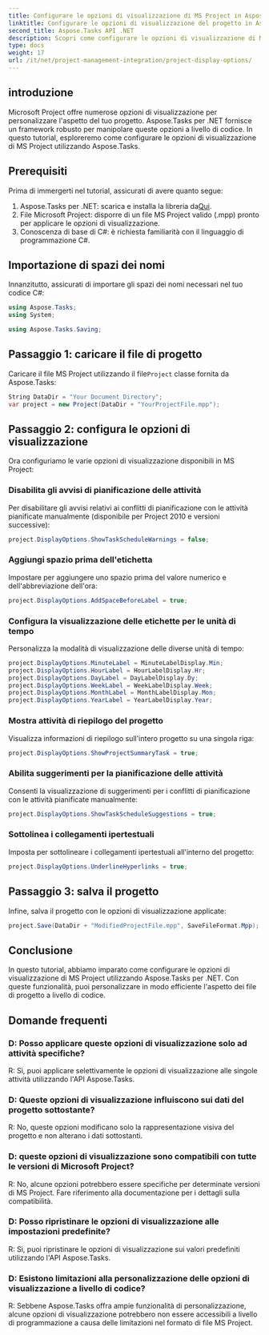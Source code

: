 ```yaml
---
title: Configurare le opzioni di visualizzazione di MS Project in Aspose.Tasks
linktitle: Configurare le opzioni di visualizzazione del progetto in Aspose.Tasks
second_title: Aspose.Tasks API .NET
description: Scopri come configurare le opzioni di visualizzazione di MS Project a livello di codice utilizzando Aspose.Tasks per .NET. Personalizza l'aspetto del tuo progetto senza sforzo.
type: docs
weight: 17
url: /it/net/project-management-integration/project-display-options/
---
```

## introduzione
Microsoft Project offre numerose opzioni di visualizzazione per personalizzare l'aspetto del tuo progetto. Aspose.Tasks per .NET fornisce un framework robusto per manipolare queste opzioni a livello di codice. In questo tutorial, esploreremo come configurare le opzioni di visualizzazione di MS Project utilizzando Aspose.Tasks.
## Prerequisiti
Prima di immergerti nel tutorial, assicurati di avere quanto segue:
1.  Aspose.Tasks per .NET: scarica e installa la libreria da[Qui](https://releases.aspose.com/tasks/net/).
2. File Microsoft Project: disporre di un file MS Project valido (.mpp) pronto per applicare le opzioni di visualizzazione.
3. Conoscenza di base di C#: è richiesta familiarità con il linguaggio di programmazione C#.

## Importazione di spazi dei nomi
Innanzitutto, assicurati di importare gli spazi dei nomi necessari nel tuo codice C#:
```csharp
using Aspose.Tasks;
using System;

using Aspose.Tasks.Saving;
```
## Passaggio 1: caricare il file di progetto
 Caricare il file MS Project utilizzando il file`Project` classe fornita da Aspose.Tasks:
```csharp
String DataDir = "Your Document Directory";
var project = new Project(DataDir + "YourProjectFile.mpp");
```
## Passaggio 2: configura le opzioni di visualizzazione
Ora configuriamo le varie opzioni di visualizzazione disponibili in MS Project:
### Disabilita gli avvisi di pianificazione delle attività
Per disabilitare gli avvisi relativi ai conflitti di pianificazione con le attività pianificate manualmente (disponibile per Project 2010 e versioni successive):
```csharp
project.DisplayOptions.ShowTaskScheduleWarnings = false;
```
### Aggiungi spazio prima dell'etichetta
Impostare per aggiungere uno spazio prima del valore numerico e dell'abbreviazione dell'ora:
```csharp
project.DisplayOptions.AddSpaceBeforeLabel = true;
```
### Configura la visualizzazione delle etichette per le unità di tempo
Personalizza la modalità di visualizzazione delle diverse unità di tempo:
```csharp
project.DisplayOptions.MinuteLabel = MinuteLabelDisplay.Min;
project.DisplayOptions.HourLabel = HourLabelDisplay.Hr;
project.DisplayOptions.DayLabel = DayLabelDisplay.Dy;
project.DisplayOptions.WeekLabel = WeekLabelDisplay.Week;
project.DisplayOptions.MonthLabel = MonthLabelDisplay.Mon;
project.DisplayOptions.YearLabel = YearLabelDisplay.Year;
```
### Mostra attività di riepilogo del progetto
Visualizza informazioni di riepilogo sull'intero progetto su una singola riga:
```csharp
project.DisplayOptions.ShowProjectSummaryTask = true;
```
### Abilita suggerimenti per la pianificazione delle attività
Consenti la visualizzazione di suggerimenti per i conflitti di pianificazione con le attività pianificate manualmente:
```csharp
project.DisplayOptions.ShowTaskScheduleSuggestions = true;
```
### Sottolinea i collegamenti ipertestuali
Imposta per sottolineare i collegamenti ipertestuali all'interno del progetto:
```csharp
project.DisplayOptions.UnderlineHyperlinks = true;
```
## Passaggio 3: salva il progetto
Infine, salva il progetto con le opzioni di visualizzazione applicate:
```csharp
project.Save(DataDir + "ModifiedProjectFile.mpp", SaveFileFormat.Mpp);
```

## Conclusione
In questo tutorial, abbiamo imparato come configurare le opzioni di visualizzazione di MS Project utilizzando Aspose.Tasks per .NET. Con queste funzionalità, puoi personalizzare in modo efficiente l'aspetto dei file di progetto a livello di codice.
## Domande frequenti
### D: Posso applicare queste opzioni di visualizzazione solo ad attività specifiche?
R: Sì, puoi applicare selettivamente le opzioni di visualizzazione alle singole attività utilizzando l'API Aspose.Tasks.
### D: Queste opzioni di visualizzazione influiscono sui dati del progetto sottostante?
R: No, queste opzioni modificano solo la rappresentazione visiva del progetto e non alterano i dati sottostanti.
### D: queste opzioni di visualizzazione sono compatibili con tutte le versioni di Microsoft Project?
R: No, alcune opzioni potrebbero essere specifiche per determinate versioni di MS Project. Fare riferimento alla documentazione per i dettagli sulla compatibilità.
### D: Posso ripristinare le opzioni di visualizzazione alle impostazioni predefinite?
R: Sì, puoi ripristinare le opzioni di visualizzazione sui valori predefiniti utilizzando l'API Aspose.Tasks.
### D: Esistono limitazioni alla personalizzazione delle opzioni di visualizzazione a livello di codice?
R: Sebbene Aspose.Tasks offra ampie funzionalità di personalizzazione, alcune opzioni di visualizzazione potrebbero non essere accessibili a livello di programmazione a causa delle limitazioni nel formato di file MS Project.